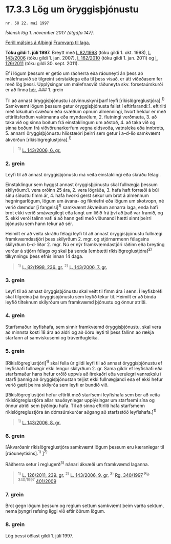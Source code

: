 # 17.3.3 Lög um öryggisþjónustu

`nr. 58 22. maí 1997`

_Íslensk lög 1. nóvember 2017 (útgáfa 147)._

[Ferill málsins á Alþingi](https://www.althingi.is/thingstorf/thingmalalistar-eftir-thingum/ferill/?ltg=121&mnr=486)
[Frumvarp til laga.](https://www.althingi.is/altext/121/s/0817.html)

**Tóku gildi 1. júlí 1997.**
Breytt með
[l. 82/1998](https://althingi.is/altext/stjt/1998.082.html) (tóku gildi 1. okt. 1998),
[l. 143/2006](https://althingi.is/altext/stjt/2006.143.html) (tóku gildi 1. jan. 2007),
[l. 162/2010](https://althingi.is/altext/stjt/2010.162.html) (tóku gildi 1. jan. 2011) og
[l. 126/2011](https://althingi.is/altext/stjt/2011.126.html) (tóku gildi 30. sept. 2011).

Ef í lögum þessum er getið um ráðherra eða ráðuneyti án þess að málefnasvið sé tilgreint sérstaklega eða til þess vísað, er átt viðeðasem fer með lög þessi. Upplýsingar um málefnasvið ráðuneyta skv. forsetaúrskurði er að finna [hér.](2017015.md) ### 1. grein

Til að annast öryggisþjónustu í atvinnuskyni þarf leyfi [ríkislögreglustjóra].<sup>1)</sup> Samkvæmt lögum þessum getur öryggisþjónusta falist í eftirfarandi:1. eftirliti með lokuðum svæðum eða svæðum opnum almenningi, hvort heldur er með eftirlitsferðum vaktmanna eða myndavélum,
2. flutningi verðmæta,
3. að taka við og sinna boðum frá einstaklingum um aðstoð,
4. að taka við og sinna boðum frá viðvörunarkerfum vegna eldsvoða, vatnsleka eða innbrots,
5. annarri öryggisþjónustu hliðstæðri þeirri sem getur í a–d-lið samkvæmt ákvörðun [ríkislögreglustjóra].<sup>1)</sup> 

> <sup>1)</sup> [L. 143/2006, 6. gr.](https://althingi.is/altext/stjt/2006.143.html)

### 2. grein

Leyfi til að annast öryggisþjónustu má veita einstaklingi eða skráðu félagi.

Einstaklingur sem hyggst annast öryggisþjónustu skal fullnægja þessum skilyrðum:1. vera orðinn 25 ára,
2. vera lögráða,
3. hafa haft forræði á búi sínu síðustu fimm ár,
4. hafa hvorki gerst sekur um brot á almennum hegningarlögum, lögum um ávana- og fíkniefni eða lögum um skotvopn, né verið dæmdur [í fangelsi]<sup>1)</sup> samkvæmt ákvæðum annarra laga, enda hafi brot ekki verið smávægilegt eða langt um liðið frá því að það var framið, og
5. ekki verði talinn vafi á að hann geti með viðunandi hætti sinnt þeirri þjónustu sem hann tekur að sér.

Heimilt er að veita skráðu félagi leyfi til að annast öryggisþjónustu fullnægi framkvæmdastjóri þess skilyrðum 2. mgr. og stjórnarmenn félagsins skilyrðum b–d-liðar 2. mgr. Nú er nýr framkvæmdastjóri ráðinn eða breyting verður á stjórn félags og skal þá senda [embætti ríkislögreglustjóra]<sup>2)</sup> tilkynningu þess efnis innan 14 daga.

> <sup>1)</sup> [L. 82/1998, 236. gr.](https://althingi.is/altext/stjt/1998.082.html) <sup>2)</sup> [L. 143/2006, 7. gr.](https://althingi.is/altext/stjt/2006.143.html)

### 3. grein

Leyfi til að annast öryggisþjónustu skal veitt til fimm ára í senn. Í leyfisbréfi skal tilgreina þá öryggisþjónustu sem leyfið tekur til. Heimilt er að binda leyfið tilteknum skilyrðum um framkvæmd þjónustu og önnur atriði.

### 4. grein

Starfsmaður leyfishafa, sem sinnir framkvæmd öryggisþjónustu, skal vera að minnsta kosti 18 ára að aldri og að öðru leyti til þess fallinn að rækja starfann af samviskusemi og trúverðugleika.

### 5. grein

[Ríkislögreglustjóri]<sup>1)</sup> skal fella úr gildi leyfi til að annast öryggisþjónustu ef leyfishafi fullnægir ekki lengur skilyrðum 2. gr. Sama gildir ef leyfishafi eða starfsmaður hans hefur orðið uppvís að ítrekaðri eða verulegri vanrækslu í starfi þannig að öryggisþjónustan teljist ekki fullnægjandi eða ef ekki hefur verið gætt þeirra skilyrða sem leyfi er bundið við.

[Ríkislögreglustjóri hefur eftirlit með starfsemi leyfishafa sem ber að veita ríkislögreglustjóra allar nauðsynlegar upplýsingar um starfsemi sína og önnur atriði sem þýðingu hafa. Til að sinna eftirliti hafa starfsmenn ríkislögreglustjóra án dómsúrskurðar aðgang að starfsstöð leyfishafa.]<sup>1)</sup> 

> <sup>1)</sup> [L. 143/2006, 8. gr.](https://althingi.is/altext/stjt/2006.143.html)

### 6. grein

[Ákvarðanir ríkislögreglustjóra samkvæmt lögum þessum eru kæranlegar til [ráðuneytisins].<sup>1)</sup> ]<sup>2)</sup> 

Ráðherra setur í reglugerð<sup>3)</sup> nánari ákvæði um framkvæmd laganna.

> <sup>1)</sup> [L. 126/2011, 239. gr.](https://althingi.is/altext/stjt/2011.126.html) <sup>2)</sup> [L. 143/2006, 9. gr.](https://althingi.is/altext/stjt/2006.143.html) <sup>3)</sup> [Rg. 340/1997](https://althingi.ishttps://www.reglugerd.is/reglugerdir/allar/nr/340-1997) <sup>Rg. 340/1997</sup> [401/2009](https://althingi.ishttps://www.reglugerd.is/reglugerdir/allar/nr/401-2009)

### 7. grein

Brot gegn lögum þessum og reglum settum samkvæmt þeim varða sektum, nema þyngri refsing liggi við eftir öðrum lögum.

### 8. grein

Lög þessi öðlast gildi 1. júlí 1997.
